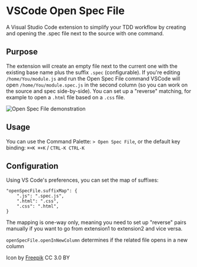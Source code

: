 # VSCode Open Spec File

A Visual Studio Code extension to simplify your TDD workflow by creating and opening the .spec file next to the source with one command.

## Purpose

The extension will create an empty file next to the current one with the existing base name plus the suffix `.spec` (configurable). If you're editing `/home/You/module.js` and run the Open Spec File command VSCode will open `/home/You/module.spec.js` in the second column (so you can work on the source and spec side-by-side).
You can set up a "reverse" matching, for example to open a `.html` file based on a `.css` file.

![Open Spec File demonstration](https://i.imgur.com/K8ju9Oe.gif)

## Usage

You can use the Command Palette: `> Open Spec File`, or the default key binding: `⌘+K ⌘+K` / `CTRL-K CTRL-K`

## Configuration

Using VS Code's preferences, you can set the map of suffixes: 

```
"openSpecFile.suffixMap": {
    ".js": ".spec.js",
    ".html": ".css",
    ".css": ".html",
}
```

The mapping is one-way only, meaning you need to set up "reverse" pairs manually if you want to go from 
extension1 to extension2 and vice versa.

`openSpecFile.openInNewColumn` determines if the related file opens in a new column

Icon by [Freepik](https://www.flaticon.com/free-icon/link_282100) CC 3.0 BY
